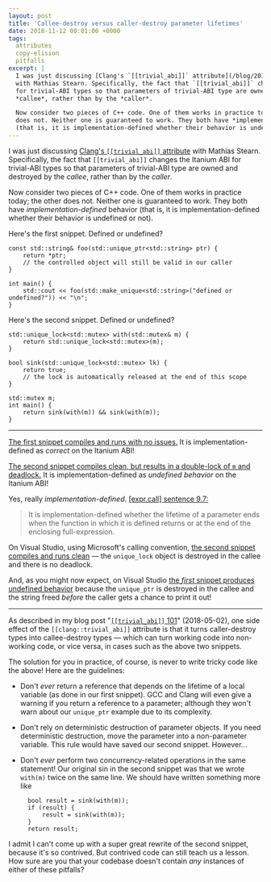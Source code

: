 ```yaml
---
layout: post
title: 'Callee-destroy versus caller-destroy parameter lifetimes'
date: 2018-11-12 00:01:00 +0000
tags:
  attributes
  copy-elision
  pitfalls
excerpt: |
  I was just discussing [Clang's `[[trivial_abi]]` attribute](/blog/2018/05/02/trivial-abi-101)
  with Mathias Stearn. Specifically, the fact that `[[trivial_abi]]` changes the Itanium ABI
  for trivial-ABI types so that parameters of trivial-ABI type are owned and destroyed by the
  *callee*, rather than by the *caller*.

  Now consider two pieces of C++ code. One of them works in practice today; the other
  does not. Neither one is guaranteed to work. They both have *implementation-defined* behavior
  (that is, it is implementation-defined whether their behavior is undefined or not).
---
```


I was just discussing [Clang's `[[trivial_abi]]` attribute](/blog/2018/05/02/trivial-abi-101)
with Mathias Stearn. Specifically, the fact that `[[trivial_abi]]` changes the Itanium ABI
for trivial-ABI types so that parameters of trivial-ABI type are owned and destroyed by the
*callee*, rather than by the *caller*.

Now consider two pieces of C++ code. One of them works in practice today; the other
does not. Neither one is guaranteed to work. They both have *implementation-defined* behavior
(that is, it is implementation-defined whether their behavior is undefined or not).

Here's the first snippet. Defined or undefined?

    const std::string& foo(std::unique_ptr<std::string> ptr) {
        return *ptr;
        // the controlled object will still be valid in our caller
    }

    int main() {
        std::cout << foo(std::make_unique<std::string>("defined or undefined?")) << "\n";
    }

Here's the second snippet. Defined or undefined?

    std::unique_lock<std::mutex> with(std::mutex& m) {
        return std::unique_lock<std::mutex>(m);
    }

    bool sink(std::unique_lock<std::mutex> lk) {
        return true;
        // the lock is automatically released at the end of this scope
    }

    std::mutex m;
    int main() {
        return sink(with(m)) && sink(with(m));
    }

----

[The first snippet compiles and runs with no issues.](https://wandbox.org/permlink/B9x6Vrg4LAXw2aqt)
It is implementation-defined as *correct* on the Itanium ABI!

[The second snippet compiles clean, but results in a double-lock of `m` and deadlock.](https://wandbox.org/permlink/wXiN49NOCmgm53lI)
It is implementation-defined as *undefined behavior* on the Itanium ABI!

Yes, really _implementation-defined_. [[expr.call] sentence 9.7:](http://eel.is/c++draft/expr.call#7.sentence-9)

> It is implementation-defined whether the lifetime of a parameter ends when the function
> in which it is defined returns or at the end of the enclosing full-expression.

On Visual Studio, using Microsoft's calling convention,
[the second snippet compiles and runs clean](https://rextester.com/CHQG51538) — the `unique_lock`
object is destroyed in the callee and there is no deadlock.

And, as you might now expect, on Visual Studio
[the *first* snippet produces undefined behavior](https://rextester.com/BWMIC40715)
because the `unique_ptr` is destroyed in the callee and the string freed *before* the caller
gets a chance to print it out!

----

As described in my blog post "[`[[trivial_abi]]` 101]((/blog/2018/05/02/trivial-abi-101))" (2018-05-02),
one side effect of the `[[clang::trivial_abi]]` attribute is that it turns caller-destroy types into
callee-destroy types — which can turn working code into non-working code, or vice versa, in cases
such as the above two snippets.

The solution for you in practice, of course, is never to write tricky code like the above!
Here are the guidelines:

- Don't *ever* return a reference that depends on the lifetime of a local variable (as done in our
first snippet). GCC and Clang will even give a warning if you return a reference to a parameter;
although they won't warn about our `unique_ptr` example due to its complexity.

- Don't rely on deterministic destruction of parameter objects. If you need deterministic
destruction, move the parameter into a non-parameter variable. This rule would have saved our
second snippet. However...

- Don't *ever* perform two concurrency-related operations in the same statement! Our original sin
in the second snippet was that we wrote `with(m)` twice on the same line. We should have written
something more like

        bool result = sink(with(m));
        if (result) {
            result = sink(with(m));
        }
        return result;

I admit I can't come up with a super great rewrite of the second snippet, because it's so contrived.
But contrived code can still teach us a lesson. How sure are you that your codebase doesn't contain
*any* instances of either of these pitfalls?
